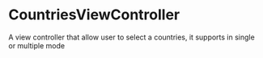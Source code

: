 # CountriesViewController
A view controller that allow user to select a countries, it supports in single or multiple mode
